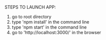 STEPS TO LAUNCH APP:

1. go to root directory
2. type 'npm install' in the command line
3. type 'npm start' in the command line
4. go to 'http://localhost:3000/' in the browser
